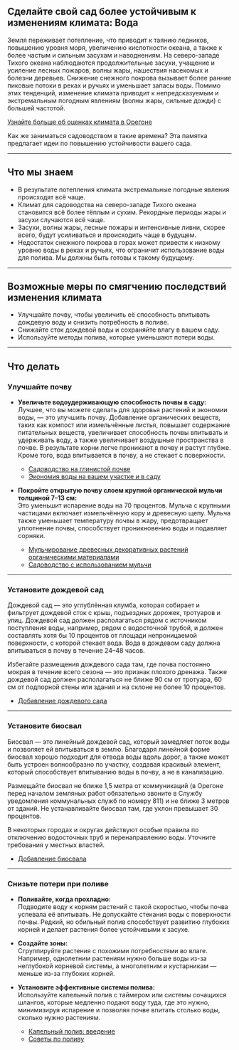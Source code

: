 ## Сделайте свой сад более устойчивым к изменениям климата: Вода

Земля переживает потепление, что приводит к таянию ледников, повышению уровня моря, увеличению кислотности океана, а также к более частым и сильным засухам и наводнениям. На северо-западе Тихого океана наблюдаются продолжительные засухи, учащение и усиление лесных пожаров, волны жары, нашествия насекомых и болезни деревьев. Снижение снежного покрова вызывает более ранние пиковые потоки в реках и ручьях и уменьшает запасы воды. Помимо этих тенденций, изменение климата приводит к непредсказуемым и экстремальным погодным явлениям (волны жары, сильные дожди) с большей частотой.

[Узнайте больше об оценках климата в Орегоне](https://blogs.oregonstate.edu/occri/oregon-climate-assessments/)

Как же заниматься садоводством в такие времена? Эта памятка предлагает идеи по повышению устойчивости вашего сада.

---

## Что мы знаем

- В результате потепления климата экстремальные погодные явления происходят всё чаще.
- Климат для садоводства на северо-западе Тихого океана становится всё более тёплым и сухим. Рекордные периоды жары и засухи случаются всё чаще.
- Засухи, волны жары, лесные пожары и интенсивные ливни, скорее всего, будут усиливаться и происходить чаще в будущем.
- Недостаток снежного покрова в горах может привести к низкому уровню воды в реках и ручьях, что ограничит использование воды для полива. Мы должны быть готовы к такому будущему.

---

## Возможные меры по смягчению последствий изменения климата

- Улучшайте почву, чтобы увеличить её способность впитывать дождевую воду и снизить потребность в поливе.
- Снижайте сток дождевой воды и сохраняйте влагу в вашем саду.
- Используйте методы полива, которые уменьшают потери воды.

---

## Что делать

### Улучшайте почву

- **Увеличьте водоудерживающую способность почвы в саду:**  
  Лучшее, что вы можете сделать для здоровья растений и экономии воды, — это улучшить почву. Добавление органических веществ, таких как компост или измельчённые листья, повышает содержание питательных веществ, увеличивает способность почвы впитывать и удерживать воду, а также увеличивает воздушные пространства в почве. В результате корни легче проникают в почву и растут глубже. Кроме того, вода впитывается в почву, а не стекает с поверхности.

  - [Садоводство на глинистой почве](https://cmastergardeners.files.wordpress.com/2022/02/gardening-in-clay-soil.pdf)
  - [Экономия воды на вашем участке и в саду](https://catalog.extension.oregonstate.edu/sites/catalog/files/project/pdf/em9125.pdf)

- **Покройте открытую почву слоем крупной органической мульчи толщиной 7–13 см:**  
  Это уменьшит испарение воды на 70 процентов. Мульча с крупными частицами включает измельчённую кору и древесную щепу. Мульча также уменьшает температуру почвы в жару, предотвращает уплотнение почвы, способствует проникновению воды и подавляет сорняки.

  - [Мульчирование древесных декоративных растений органическими материалами](https://catalog.extension.oregonstate.edu/sites/catalog/files/project/pdf/ec1629.pdf)
  - [Садоводство с использованием мульчи](https://cmastergardeners.files.wordpress.com/2022/02/gardening-with-mulch.pdf)

---

### Установите дождевой сад

Дождевой сад — это углублённая клумба, которая собирает и фильтрует дождевой сток с крыш, подъездных дорожек, тротуаров и улиц. Дождевой сад должен располагаться рядом с источником поступления воды, например, рядом с водосточной трубой, и должен составлять хотя бы 10 процентов от площади непроницаемой поверхности, с которой стекает вода. Вода в дождевом саду должна впитываться в почву в течение 24–48 часов.

Избегайте размещения дождевого сада там, где почва постоянно мокрая в течение всего сезона — это признак плохого дренажа. Также дождевой сад должен располагаться не ближе 90 см от тротуара, 60 см от подпорной стены или здания и на склоне не более 10 процентов.

- [Добавление дождевого сада](https://cmastergardeners.files.wordpress.com/2023/04/adding-a-rain-garden.pdf)

---

### Установите биосвал

Биосвал — это линейный дождевой сад, который замедляет поток воды и позволяет ей впитываться в землю. Благодаря линейной форме биосвал хорошо подходит для отвода воды вдоль дорог, а также может быть устроен волнообразно по участку, создавая красивый элемент, который способствует впитыванию воды в почву, а не в канализацию.

Размещайте биосвал не ближе 1,5 метра от коммуникаций (в Орегоне перед началом земляных работ обязательно звоните в Службу уведомления коммунальных служб по номеру 811) и не ближе 3 метров от зданий. Не устанавливайте биосвал там, где уклон превышает 30 процентов.

В некоторых городах и округах действуют особые правила по отключению водосточных труб и перенаправлению воды. Уточните требования у местных властей.

- [Добавление биосвала](https://cmastergardeners.files.wordpress.com/2023/04/adding-a-bioswale.pdf)

---

### Снизьте потери при поливе

- **Поливайте, когда прохладно:**  
  Подводите воду к корням растений с такой скоростью, чтобы почва успевала её впитывать. Не допускайте стекания воды с поверхности почвы. Редкий, но обильный полив способствует развитию глубоких корней и делает растения более устойчивыми к засухе.

- **Создайте зоны:**  
  Сгруппируйте растения с похожими потребностями во влаге. Например, однолетним растениям нужно больше воды из-за неглубокой корневой системы, а многолетним и кустарникам — меньше из-за глубоких корней.

- **Установите эффективные системы полива:**  
  Используйте капельный полив с таймером или системы сочащихся шлангов, которые медленно подают воду туда, где это нужно, минимизируя испарение и позволяя почве впитать столько воды, сколько нужно растениям.

  - [Капельный полив: введение](https://extension.oregonstate.edu/catalog/pub/em8782-s)
  - [Советы по поливу](https://cmastergardeners.files.wordpress.com/2022/02/watering-tips.pdf)
